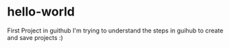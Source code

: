 # hello-world
First Project in guithub
I'm trying to understand the steps in guihub to create and save projects :) 
